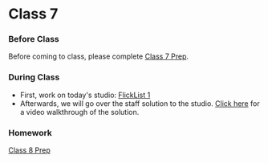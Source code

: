 # Class 7

### Before Class
Before coming to class, please complete [Class 7 Prep](../class7-prep).

### During Class
* First, work on today's studio: [FlickList 1](../../materials/studios/flicklist1)
* Afterwards, we will go over the staff solution to the studio. [Click here][solution-vid] for a video walkthrough of the solution.

### Homework
[Class 8 Prep](../class8-prep)


[solution-vid]: https://youtu.be/elnqgp3J2Ow
